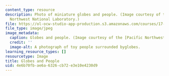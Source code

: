 ```yaml
---
content_type: resource
description: Photo of miniature globes and people. (Image courtesy of the Pacific
  Northwest National Laboratory.)
file: https://ol-ocw-studio-app-production.s3.amazonaws.com/courses/17-188j-labor-and-politics-fall-2005/4e6b70fbae6a6326cb72e3e10e4230d9_17-188jf05.jpg
file_type: image/jpeg
image_metadata:
  caption: Globes and people. (Image courtesy of the [Pacific Northwest National Laboratory](http://www.pnl.gov/).)
  credit: ''
  image-alt: A photograph of toy people surrounded byglobes.
learning_resource_types: []
resourcetype: Image
title: Globes and People
uid: 4e6b70fb-ae6a-6326-cb72-e3e10e4230d9
---
```

